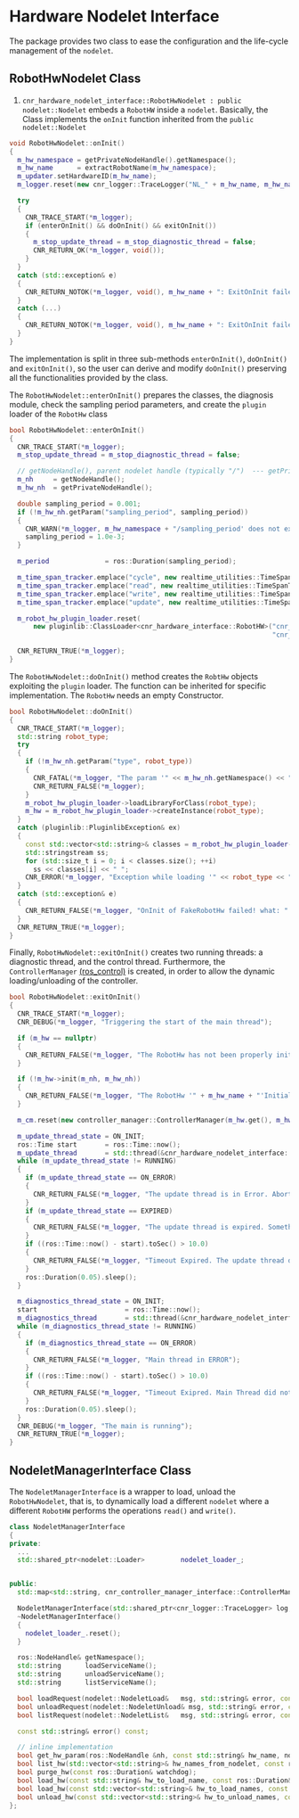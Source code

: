# Hardware Nodelet Interface

The package provides two class to ease the configuration and the life-cycle management of the `nodelet`.

## RobotHwNodelet Class

1. `cnr_hardware_nodelet_interface::RobotHwNodelet : public nodelet::Nodelet`  embeds a `RobotHW` inside a `nodelet`. Basically, the Class implements the `onInit` function inherited from the `public nodelet::Nodelet`

```cpp
void RobotHwNodelet::onInit()
{
  m_hw_namespace = getPrivateNodeHandle().getNamespace();
  m_hw_name      = extractRobotName(m_hw_namespace);
  m_updater.setHardwareID(m_hw_name);
  m_logger.reset(new cnr_logger::TraceLogger("NL_" + m_hw_name, m_hw_namespace));

  try
  {
    CNR_TRACE_START(*m_logger);
    if (enterOnInit() && doOnInit() && exitOnInit())
    {
      m_stop_update_thread = m_stop_diagnostic_thread = false;
      CNR_RETURN_OK(*m_logger, void());
    }
  }
  catch (std::exception& e)
  {
    CNR_RETURN_NOTOK(*m_logger, void(), m_hw_name + ": ExitOnInit failed. Exception caught: " + std::string(e.what()));
  }
  catch (...)
  {
    CNR_RETURN_NOTOK(*m_logger, void(), m_hw_name + ": ExitOnInit failed. UNhandled Exception");
  }
}
```

The implementation is split in three sub-methods `enterOnInit()`, `doOnInit()` and `exitOnInit()`, so the user can derive and modify `doOnInit()` preserving all the functionalities provided by the class.

The `RobotHwNodelet::enterOnInit()` prepares the classes, the diagnosis module, check the sampling period parameters, and create the `plugin` loader of the `RobotHw` class

```cpp
bool RobotHwNodelet::enterOnInit()
{
  CNR_TRACE_START(*m_logger);
  m_stop_update_thread = m_stop_diagnostic_thread = false;

  // getNodeHandle(), parent nodelet handle (typically "/")  --- getPrivateNodeHandle() -> /nodelet_name/
  m_nh     = getNodeHandle();
  m_hw_nh  = getPrivateNodeHandle();

  double sampling_period = 0.001;
  if (!m_hw_nh.getParam("sampling_period", sampling_period))
  {
    CNR_WARN(*m_logger, m_hw_namespace + "/sampling_period' does not exist, set equal to 0.001");
    sampling_period = 1.0e-3;
  }

  m_period              = ros::Duration(sampling_period);

  m_time_span_tracker.emplace("cycle", new realtime_utilities::TimeSpanTracker(int(10.0 / sampling_period), sampling_period));
  m_time_span_tracker.emplace("read", new realtime_utilities::TimeSpanTracker(int(10.0 / sampling_period), sampling_period));
  m_time_span_tracker.emplace("write", new realtime_utilities::TimeSpanTracker(int(10.0 / sampling_period), sampling_period));
  m_time_span_tracker.emplace("update", new realtime_utilities::TimeSpanTracker(int(10.0 / sampling_period), sampling_period));

  m_robot_hw_plugin_loader.reset(
      new pluginlib::ClassLoader<cnr_hardware_interface::RobotHW>("cnr_hardware_interface",
                                                                  "cnr_hardware_interface::RobotHW"));

  CNR_RETURN_TRUE(*m_logger);
}
```

The `RobotHwNodelet::doOnInit()` method creates the `RobtHw` objects exploiting the `plugin` loader. The function can be inherited for specific implementation. The `RobotHw` needs an empty Constructor.

```cpp
bool RobotHwNodelet::doOnInit()
{
  CNR_TRACE_START(*m_logger);
  std::string robot_type;
  try
  {
    if (!m_hw_nh.getParam("type", robot_type))
    {
      CNR_FATAL(*m_logger, "The param '" << m_hw_nh.getNamespace() << "/type' is missing! Abort.");
      CNR_RETURN_FALSE(*m_logger);
    }
    m_robot_hw_plugin_loader->loadLibraryForClass(robot_type);
    m_hw = m_robot_hw_plugin_loader->createInstance(robot_type);
  }
  catch (pluginlib::PluginlibException& ex)
  {
    const std::vector<std::string>& classes = m_robot_hw_plugin_loader->getDeclaredClasses();
    std::stringstream ss;
    for (std::size_t i = 0; i < classes.size(); ++i)
      ss << classes[i] << " ";
    CNR_ERROR(*m_logger, "Exception while loading '" << robot_type << "': " << ex.what() << "\n Available plugins: " << ss.str());
  }
  catch (std::exception& e)
  {
    CNR_RETURN_FALSE(*m_logger, "OnInit of FakeRobotHw failed! what: " + std::string(e.what()));
  }
  CNR_RETURN_TRUE(*m_logger);
}
```

Finally, `RobotHwNodelet::exitOnInit()` creates two running threads: a diagnostic thread, and the control thread. Furthermore, the `ControllerManager` [(ros_control)](http://wiki.ros.org/ros_control) is created, in order to allow the dynamic loading/unloading of the controller. 

```cpp
bool RobotHwNodelet::exitOnInit()
{
  CNR_TRACE_START(*m_logger);
  CNR_DEBUG(*m_logger, "Triggering the start of the main thread");

  if (m_hw == nullptr)
  {
    CNR_RETURN_FALSE(*m_logger, "The RobotHw has not been properly initialized in the doOnInit() function. Abort.");
  }

  if (!m_hw->init(m_nh, m_hw_nh))
  {
    CNR_RETURN_FALSE(*m_logger, "The RobotHw '" + m_hw_name + "'Initialization failed. Abort.");
  }

  m_cm.reset(new controller_manager::ControllerManager(m_hw.get(), m_hw_nh));

  m_update_thread_state = ON_INIT;
  ros::Time start       = ros::Time::now();
  m_update_thread       = std::thread(&cnr_hardware_nodelet_interface::RobotHwNodelet::controlUpdateThread, this);
  while (m_update_thread_state != RUNNING)
  {
    if (m_update_thread_state == ON_ERROR)
    {
      CNR_RETURN_FALSE(*m_logger, "The update thread is in Error. Abort.");
    }
    if (m_update_thread_state == EXPIRED)
    {
      CNR_RETURN_FALSE(*m_logger, "The update thread is expired. Something went wrong during the start. Abort.");
    }
    if ((ros::Time::now() - start).toSec() > 10.0)
    {
      CNR_RETURN_FALSE(*m_logger, "Timeout Expired. The update thread did not yet started. Abort.");
    }
    ros::Duration(0.05).sleep();
  }

  m_diagnostics_thread_state = ON_INIT;
  start                      = ros::Time::now();
  m_diagnostics_thread       = std::thread(&cnr_hardware_nodelet_interface::RobotHwNodelet::diagnosticsThread, this);
  while (m_diagnostics_thread_state != RUNNING)
  {
    if (m_diagnostics_thread_state == ON_ERROR)
    {
      CNR_RETURN_FALSE(*m_logger, "Main thread in ERROR");
    }
    if ((ros::Time::now() - start).toSec() > 10.0)
    {
      CNR_RETURN_FALSE(*m_logger, "Timeout Exipred. Main Thread did not started yet. Abort.");
    }
    ros::Duration(0.05).sleep();
  }
  CNR_DEBUG(*m_logger, "The main is running");
  CNR_RETURN_TRUE(*m_logger);
}
```

## NodeletManagerInterface Class

The `NodeletManagerInterface` is a wrapper to load, unload the `RobotHwNodelet`, that is, to dynamically load a different `nodelet` where a different `RobotHW` performs the operations `read()` and `write()`.

```cpp
class NodeletManagerInterface
{
private:
  ...
  std::shared_ptr<nodelet::Loader>         nodelet_loader_;


public:
  std::map<std::string, cnr_controller_manager_interface::ControllerManagerInterface> cmi_;

  NodeletManagerInterface(std::shared_ptr<cnr_logger::TraceLogger> log, const std::string& root_ns, const std::string& nodelet_manager_ns = "/configuration_nodelet_manager");
  ~NodeletManagerInterface()
  {
    nodelet_loader_.reset();
  }

  ros::NodeHandle& getNamespace();
  std::string      loadServiceName();
  std::string      unloadServiceName();
  std::string      listServiceName();

  bool loadRequest(nodelet::NodeletLoad&   msg, std::string& error, const ros::Duration&  watchdog = ros::Duration(0.0));
  bool unloadRequest(nodelet::NodeletUnload& msg, std::string& error, const ros::Duration&  watchdog = ros::Duration(0.0));
  bool listRequest(nodelet::NodeletList&   msg, std::string& error, const ros::Duration&  watchdog = ros::Duration(0.0));

  const std::string& error() const;

  // inline implementation
  bool get_hw_param(ros::NodeHandle &nh, const std::string& hw_name, nodelet::NodeletLoadRequest& request);
  bool list_hw(std::vector<std::string>& hw_names_from_nodelet, const ros::Duration& watchdog);
  bool purge_hw(const ros::Duration& watchdog);
  bool load_hw(const std::string& hw_to_load_name, const ros::Duration& watchdog, bool double_check);
  bool load_hw(const std::vector<std::string>& hw_to_load_names, const ros::Duration& watchdog, bool double_check);
  bool unload_hw(const std::vector<std::string>& hw_to_unload_names, const ros::Duration& watchdog);
};
```